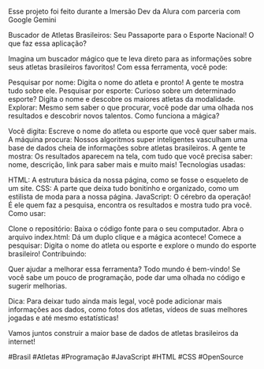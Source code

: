Esse projeto foi feito durante a Imersão Dev da Alura com parceria com Google Gemini

Buscador de Atletas Brasileiros: Seu Passaporte para o Esporte Nacional!
O que faz essa aplicação?

Imagina um buscador mágico que te leva direto para as informações sobre seus atletas brasileiros favoritos! Com essa ferramenta, você pode:

Pesquisar por nome: Digita o nome do atleta e pronto! A gente te mostra tudo sobre ele.
Pesquisar por esporte: Curioso sobre um determinado esporte? Digita o nome e descobre os maiores atletas da modalidade.
Explorar: Mesmo sem saber o que procurar, você pode dar uma olhada nos resultados e descobrir novos talentos.
Como funciona a mágica?

Você digita: Escreve o nome do atleta ou esporte que você quer saber mais.
A máquina procura: Nossos algoritmos super inteligentes vasculham uma base de dados cheia de informações sobre atletas brasileiros.
A gente te mostra: Os resultados aparecem na tela, com tudo que você precisa saber: nome, descrição, link para saber mais e muito mais!
Tecnologias usadas:

HTML: A estrutura básica da nossa página, como se fosse o esqueleto de um site.
CSS: A parte que deixa tudo bonitinho e organizado, como um estilista de moda para a nossa página.
JavaScript: O cérebro da operação! É ele quem faz a pesquisa, encontra os resultados e mostra tudo pra você.
Como usar:

Clone o repositório: Baixa o código fonte para o seu computador.
Abra o arquivo index.html: Dá um duplo clique e a mágica acontece!
Comece a pesquisar: Digita o nome do atleta ou esporte e explore o mundo do esporte brasileiro!
Contribuindo:

Quer ajudar a melhorar essa ferramenta? Todo mundo é bem-vindo! Se você sabe um pouco de programação, pode dar uma olhada no código e sugerir melhorias.

Dica: Para deixar tudo ainda mais legal, você pode adicionar mais informações aos dados, como fotos dos atletas, vídeos de suas melhores jogadas e até mesmo estatísticas!

Vamos juntos construir a maior base de dados de atletas brasileiros da internet!

#Brasil #Atletas #Programação #JavaScript #HTML #CSS #OpenSource
